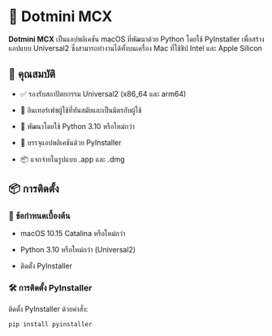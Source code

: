 **🚀 Dotmini MCX**
==================

**Dotmini MCX** เป็นแอปพลิเคชัน macOS ที่พัฒนาด้วย Python โดยใช้ PyInstaller เพื่อสร้างแอปแบบ Universal2 ซึ่งสามารถทำงานได้ทั้งบนเครื่อง Mac ที่ใช้ชิป Intel และ Apple Silicon

**🧰 คุณสมบัติ**
----------------

-   ✅ รองรับสถาปัตยกรรม Universal2 (x86_64 และ arm64)

-   🎨 อินเทอร์เฟซผู้ใช้ที่ทันสมัยและเป็นมิตรกับผู้ใช้

-   🐍 พัฒนาโดยใช้ Python 3.10 หรือใหม่กว่า

-   🧱 บรรจุแอปพลิเคชันด้วย PyInstaller

-   📦 แจกจ่ายในรูปแบบ .app และ .dmg

**📦 การติดตั้ง**
-----------------

### **🔧 ข้อกำหนดเบื้องต้น**

-   macOS 10.15 Catalina หรือใหม่กว่า

-   Python 3.10 หรือใหม่กว่า (Universal2)

-   ติดตั้ง PyInstaller

### **🛠️ การติดตั้ง PyInstaller**

ติดตั้ง PyInstaller ด้วยคำสั่ง: 

```
pip install pyinstaller
```

